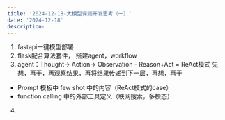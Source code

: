 ```yaml
---
title: '2024-12-18-大模型评测开发思考（一）'
date: '2024-12-18'
description:
---
```



1. fastapi一键模型部署
2. flask配合算法套件， 搭建agent，workflow
3. agent：Thought→ Action→ Observation - Reason+Act = ReAct模式
先想，再干，再观察结果，再将结果传递到下一层，再想，再干
- Prompt 模板中 few shot 中的内容（ReAct模式的case）
- function calling 中的外部工具定义（联网搜索，多模态）
4. 
